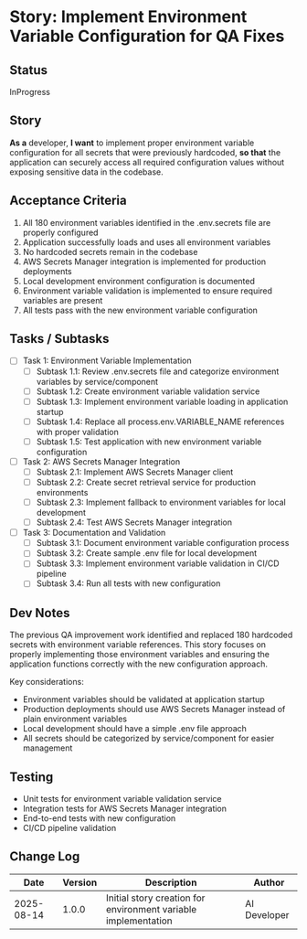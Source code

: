 # Story: Implement Environment Variable Configuration for QA Fixes

## Status
InProgress

## Story

**As a** developer,
**I want** to implement proper environment variable configuration for all secrets that were previously hardcoded,
**so that** the application can securely access all required configuration values without exposing sensitive data in the codebase.

## Acceptance Criteria

1. All 180 environment variables identified in the .env.secrets file are properly configured
2. Application successfully loads and uses all environment variables
3. No hardcoded secrets remain in the codebase
4. AWS Secrets Manager integration is implemented for production deployments
5. Local development environment configuration is documented
6. Environment variable validation is implemented to ensure required variables are present
7. All tests pass with the new environment variable configuration

## Tasks / Subtasks

- [ ] Task 1: Environment Variable Implementation
  - [ ] Subtask 1.1: Review .env.secrets file and categorize environment variables by service/component
  - [ ] Subtask 1.2: Create environment variable validation service
  - [ ] Subtask 1.3: Implement environment variable loading in application startup
  - [ ] Subtask 1.4: Replace all process.env.VARIABLE_NAME references with proper validation
  - [ ] Subtask 1.5: Test application with new environment variable configuration

- [ ] Task 2: AWS Secrets Manager Integration
  - [ ] Subtask 2.1: Implement AWS Secrets Manager client
  - [ ] Subtask 2.2: Create secret retrieval service for production environments
  - [ ] Subtask 2.3: Implement fallback to environment variables for local development
  - [ ] Subtask 2.4: Test AWS Secrets Manager integration

- [ ] Task 3: Documentation and Validation
  - [ ] Subtask 3.1: Document environment variable configuration process
  - [ ] Subtask 3.2: Create sample .env file for local development
  - [ ] Subtask 3.3: Implement environment variable validation in CI/CD pipeline
  - [ ] Subtask 3.4: Run all tests with new configuration

## Dev Notes

The previous QA improvement work identified and replaced 180 hardcoded secrets with environment variable references. This story focuses on properly implementing those environment variables and ensuring the application functions correctly with the new configuration approach.

Key considerations:
- Environment variables should be validated at application startup
- Production deployments should use AWS Secrets Manager instead of plain environment variables
- Local development should have a simple .env file approach
- All secrets should be categorized by service/component for easier management

## Testing

- Unit tests for environment variable validation service
- Integration tests for AWS Secrets Manager integration
- End-to-end tests with new configuration
- CI/CD pipeline validation

## Change Log

| Date | Version | Description | Author |
|------|---------|-------------|--------|
| 2025-08-14 | 1.0.0 | Initial story creation for environment variable implementation | AI Developer |
